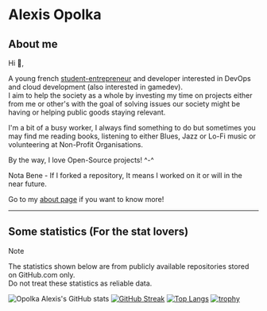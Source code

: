 # Alexis Opolka

## About me

Hi 👋,

A young french [student-entrepreneur](https://www.enseignementsup-recherche.gouv.fr/fr/statut-national-etudiant-entrepreneur-46412) and developer interested in DevOps and cloud development (also interested in gamedev).  
I aim to help the society as a whole by investing my time on projects either from me or other's with the goal of solving issues our society might be having or helping public goods staying relevant.

I'm a bit of a busy worker, I always find something to do but sometimes you may find me reading books, listening to either Blues, Jazz or Lo-Fi music or volunteering at Non-Profit Organisations.  

By the way, I love Open-Source projects! ^-^

Nota Bene - If I forked a repository, It means I worked on it or will in the near future.

Go to my [about page](https://www.alexis-opolka.dev/about) if you want to know more!

---

## Some statistics (For the stat lovers)

> [!NOTE]
> The statistics shown below are from publicly available repositories stored on GitHub.com only.\
> Do not treat these statistics as reliable data.

![Opolka Alexis's GitHub stats](https://github-readme-stats.vercel.app/api?username=alexis-opolka&show_icons=true&theme=dracula)
[![GitHub Streak](https://streak-stats.demolab.com?user=alexis-opolka&theme=dracula&mode=weekly)](https://git.io/streak-stats)
[![Top Langs](https://github-readme-stats.vercel.app/api/top-langs/?username=alexis-opolka&layout=donut&theme=dracula&langs_count=5)](https://github.com/alexis-opolka/github-readme-stats)
[![trophy](https://github-profile-trophy.vercel.app/?username=alexis-opolka&theme=dracula&row=2&column=3)](https://github.com/alexis-opolka/github-profile-trophy)
